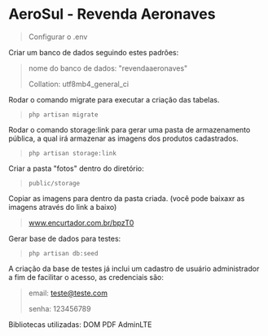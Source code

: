 # AeroSul - Revenda Aeronaves
>Configurar o .env

Criar um banco de dados seguindo estes padrões:

> nome do banco de dados: "revendaaeronaves"
>
>  Collation: utf8mb4_general_ci


Rodar o comando migrate para executar a criação das tabelas.

>```php artisan migrate```

Rodar o comando storage:link para gerar uma pasta de armazenamento pública, a qual irá armazenar as imagens dos produtos cadastrados.
>```php artisan storage:link```

Criar a pasta "fotos" dentro do diretório:
>```public/storage```

Copiar as imagens para dentro da pasta criada.
(você pode baixaxr as imagens através do link a baixo)
>www.encurtador.com.br/bpzT0


Gerar base de dados para testes:
>```php artisan db:seed```

A criação da base de testes já inclui um cadastro de usuário administrador a fim de facilitar o acesso, as credenciais são:
>email: teste@teste.com
>
>senha: 123456789

Bibliotecas utilizadas:
DOM PDF
AdminLTE
